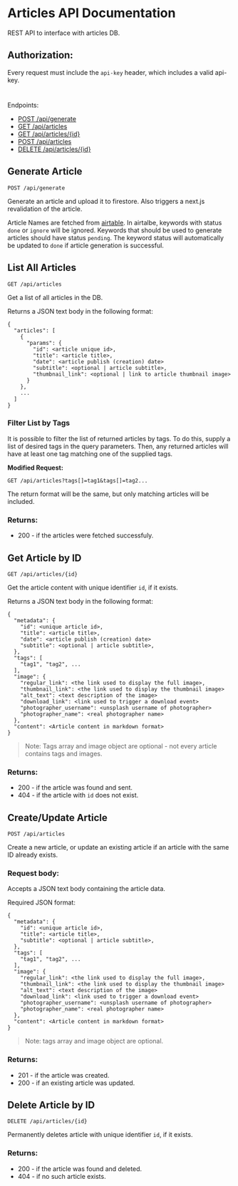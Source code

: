 # Articles API Documentation

REST API to interface with articles DB.

## Authorization:

Every request must include the `api-key` header, which includes a valid api-key.

#

Endpoints:
- [POST /api/generate](#generate-article)
- [GET /api/articles](#list-all-articles)
- [GET /api/articles/{id}](#get-article-by-id)
- [POST /api/articles](#createupdate-article)
- [DELETE /api/articles/{id}](#delete-article-by-id)

## Generate Article

`POST /api/generate`

Generate an article and upload it to firestore. Also triggers a next.js revalidation of the article.

Article Names are fetched from [airtable](https://airtable.com/app9vAZn1T7YBq027/tbl7CnjcIArSJU3vj/viw30TBH8i1srD6pZ?blocks=hide). In airtalbe, keywords with status `done` or `ignore` will be ignored. Keywords that should be used to generate articles should have status `pending`. The keyword status will automatically be updated to `done` if article generation is successful.

## List All Articles

`GET /api/articles`

Get a list of all articles in the DB.

Returns a JSON text body in the following format:
```
{
  "articles": [
    {
      "params": {
        "id": <article unique id>, 
        "title": <article title>,
        "date": <article publish (creation) date> 
        "subtitle": <optional | article subtitle>, 
        "thumbnail_link": <optional | link to article thumbnail image>
      }
    }, 
    ...
  ]
}
```

### Filter List by Tags

It is possible to filter the list of returned articles by tags. To do this, supply a list of desired tags in the query parameters. Then, any returned articles will have at least one tag matching one of the supplied tags.

**Modified Request:**

`GET /api/articles?tags[]=tag1&tags[]=tag2...`

The return format will be the same, but only matching articles will be included.

### Returns:
- 200 - if the articles were fetched successfuly.

## Get Article by ID

`GET /api/articles/{id}`

Get the article content with unique identifier `id`, if it exists.

Returns a JSON text body in the following format:
```
{
  "metadata": {
    "id": <unique article id>, 
    "title": <article title>, 
    "date": <article publish (creation) date>
    "subtitle": <optional | article subtitle>, 
  }, 
  "tags": [
    "tag1", "tag2", ...
  ], 
  "image": {
    "regular_link": <the link used to display the full image>, 
    "thumbnail_link": <the link used to display the thumbnail image>
    "alt_text": <text description of the image>
    "download_link": <link used to trigger a download event>
    "photographer_username": <unsplash username of photographer>
    "photographer_name": <real photographer name>
  }, 
  "content": <Article content in markdown format>
}
```

> Note: Tags array and image object are optional - not every article contains tags and images.

### Returns:
- 200 - if the article was found and sent.
- 404 - if the article with `id` does not exist.

## Create/Update Article

`POST /api/articles`

Create a new article, or update an existing article if an article with the same ID already exists.

### Request body:
Accepts a JSON text body containing the article data.

Required JSON format:
```
{
  "metadata": {
    "id": <unique article id>, 
    "title": <article title>, 
    "subtitle": <optional | article subtitle>, 
  }, 
  "tags": [
    "tag1", "tag2", ...
  ], 
  "image": {
    "regular_link": <the link used to display the full image>, 
    "thumbnail_link": <the link used to display the thumbnail image>
    "alt_text": <text description of the image>
    "download_link": <link used to trigger a download event>
    "photographer_username": <unsplash username of photographer>
    "photographer_name": <real photographer name>
  }, 
  "content": <Article content in markdown format>
}
```

> Note: tags array and image object are optional.

### Returns:
- 201 - if the article was created.
- 200 - if an existing article was updated.

## Delete Article by ID

`DELETE /api/articles/{id}`

Permanently deletes article with unique identifier `id`, if it exists.

### Returns:
- 200 - if the article was found and deleted.
- 404 - if no such article exists.
